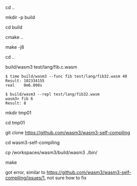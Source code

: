 cd ..

mkdir -p build

cd build

cmake ..

make -j8

cd ..

build/wasm3 test/lang/fib.c.wasm

```
$ time build/wasm3 --func fib test/lang/fib32.wasm 40
Result: 102334155
real    0m6.090s

$ build/wasm3 --repl test/lang/fib32.wasm
wasm3> fib 6
Result: 8
```

mkdir tmp01

cd tmp01

git clone https://github.com/wasm3/wasm3-self-compiling

cd wasm3-self-compiling

cp /workspaces/wasm3/build/wasm3 ./bin/

make

got error, similar to https://github.com/wasm3/wasm3-self-compiling/issues/1, not sure how to fix
